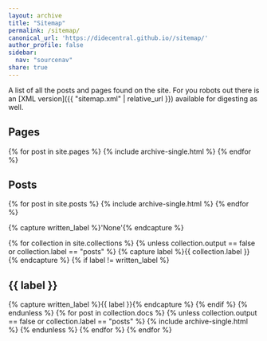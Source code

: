 ```yaml
---
layout: archive
title: "Sitemap"
permalink: /sitemap/
canonical_url: 'https://didecentral.github.io//sitemap/'
author_profile: false
sidebar:
  nav: "sourcenav" 
share: true
---
```


A list of all the posts and pages found on the site. For you robots out there is an [XML version]({{ "sitemap.xml" | relative_url }}) available for digesting as well.

<h2>Pages</h2>
{% for post in site.pages %}
  {% include archive-single.html %}
{% endfor %}

<h2>Posts</h2>
{% for post in site.posts %}
  {% include archive-single.html %}
{% endfor %}

{% capture written_label %}'None'{% endcapture %}

{% for collection in site.collections %}
{% unless collection.output == false or collection.label == "posts" %}
  {% capture label %}{{ collection.label }}{% endcapture %}
  {% if label != written_label %}
  <h2>{{ label }}</h2>
  {% capture written_label %}{{ label }}{% endcapture %}
  {% endif %}
{% endunless %}
{% for post in collection.docs %}
  {% unless collection.output == false or collection.label == "posts" %}
  {% include archive-single.html %}
  {% endunless %}
{% endfor %}
{% endfor %}